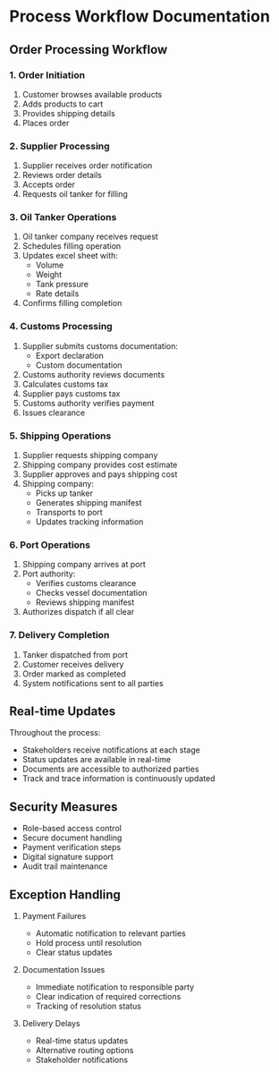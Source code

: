 # Process Workflow Documentation

## Order Processing Workflow

### 1. Order Initiation
1. Customer browses available products
2. Adds products to cart
3. Provides shipping details
4. Places order

### 2. Supplier Processing
1. Supplier receives order notification
2. Reviews order details
3. Accepts order
4. Requests oil tanker for filling

### 3. Oil Tanker Operations
1. Oil tanker company receives request
2. Schedules filling operation
3. Updates excel sheet with:
   - Volume
   - Weight
   - Tank pressure
   - Rate details
4. Confirms filling completion

### 4. Customs Processing
1. Supplier submits customs documentation:
   - Export declaration
   - Custom documentation
2. Customs authority reviews documents
3. Calculates customs tax
4. Supplier pays customs tax
5. Customs authority verifies payment
6. Issues clearance

### 5. Shipping Operations
1. Supplier requests shipping company
2. Shipping company provides cost estimate
3. Supplier approves and pays shipping cost
4. Shipping company:
   - Picks up tanker
   - Generates shipping manifest
   - Transports to port
   - Updates tracking information

### 6. Port Operations
1. Shipping company arrives at port
2. Port authority:
   - Verifies customs clearance
   - Checks vessel documentation
   - Reviews shipping manifest
3. Authorizes dispatch if all clear

### 7. Delivery Completion
1. Tanker dispatched from port
2. Customer receives delivery
3. Order marked as completed
4. System notifications sent to all parties

## Real-time Updates
Throughout the process:
- Stakeholders receive notifications at each stage
- Status updates are available in real-time
- Documents are accessible to authorized parties
- Track and trace information is continuously updated

## Security Measures
- Role-based access control
- Secure document handling
- Payment verification steps
- Digital signature support
- Audit trail maintenance

## Exception Handling
1. Payment Failures
   - Automatic notification to relevant parties
   - Hold process until resolution
   - Clear status updates

2. Documentation Issues
   - Immediate notification to responsible party
   - Clear indication of required corrections
   - Tracking of resolution status

3. Delivery Delays
   - Real-time status updates
   - Alternative routing options
   - Stakeholder notifications